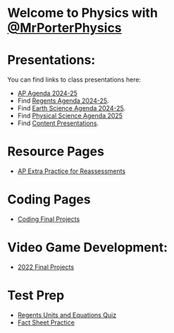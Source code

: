 # Welcome to Physics with [@MrPorterPhysics](https://twitter.com/MrPorterPhysics)

# Presentations:

You can find links to class presentations here:
  - [AP Agenda 2024-25](/Daily%20Plan/20242025/Daily%20Slides/APAgendas202425.html)
  - Find [Regents Agenda 2024-25](/Daily%20Plan/20242025/Daily%20Slides/RPAgendas202425.html).
  - Find [Earth Science Agenda 2024-25](/Daily%20Plan/20242025/Daily%20Slides/EarthSci202425.html).
  - Find [Physical Science Agenda 2025](/mrporterphysics.github.io/Daily%20Plan/20242025/Daily%20Slides/physicalScience2025.html)
  - Find [Content Presentations](presindex).


# Resource Pages
  - [AP Extra Practice for Reassessments](\AP%20Resource%20Pages\apSBGPractice)

# Coding Pages
  - [Coding Final Projects](Coding\codingLanding)

# Video Game Development:
  - [2022 Final Projects](Coding\VGD2022)

# Test Prep
  - [Regents Units and Equations Quiz](/mrporterphysics.github.io/regentsTestPrep/unitstestprepquiz.html)
  - [Fact Sheet Practice](/mrporterphysics.github.io/ap-physics-quiz/index.html)